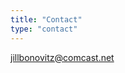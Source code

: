 ```yaml
---
title: "Contact"
type: "contact"
---
```

[jillbonovitz@comcast.net](mailto:jillbonovitz@comcast.net)